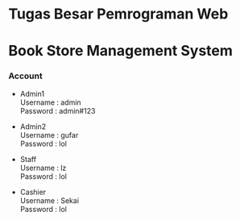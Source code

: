 # Tugas Besar Pemrograman Web
# Book Store Management System

### Account
- Admin1
<br>Username : admin
<br>Password : admin#123

- Admin2
<br>Username : gufar
<br>Password : lol

- Staff
<br>Username : lz
<br>Password : lol

- Cashier
<br>Username : Sekai
<br>Password : lol
